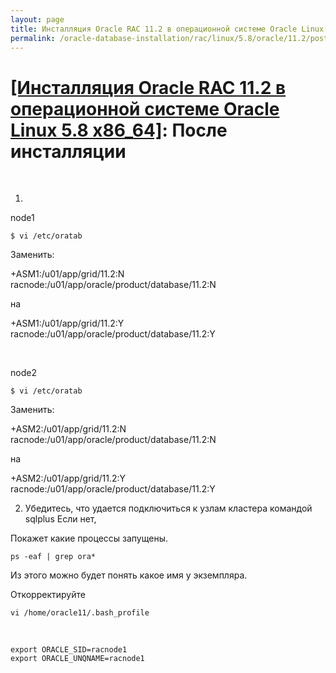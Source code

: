 ```yaml
---
layout: page
title: Инсталляция Oracle RAC 11.2 в операционной системе Oracle Linux 5.8 x86_64
permalink: /oracle-database-installation/rac/linux/5.8/oracle/11.2/post-installation-tasks/
---
```


# <a href="/oracle-database-installation/rac/linux/5.8/oracle/11.2/">[Инсталляция Oracle RAC 11.2 в операционной системе Oracle Linux 5.8 x86_64]</a>: После инсталляции

<br/>

1)

node1

	$ vi /etc/oratab

Заменить:

+ASM1:/u01/app/grid/11.2:N
racnode:/u01/app/oracle/product/database/11.2:N

на

+ASM1:/u01/app/grid/11.2:Y
racnode:/u01/app/oracle/product/database/11.2:Y


<br/>


node2


	$ vi /etc/oratab

Заменить:

+ASM2:/u01/app/grid/11.2:N
racnode:/u01/app/oracle/product/database/11.2:N

на

+ASM2:/u01/app/grid/11.2:Y
racnode:/u01/app/oracle/product/database/11.2:Y



2) Убедитесь, что удается подключиться к узлам кластера командой sqlplus
Если нет,

Покажет какие процессы запущены.

	ps -eaf | grep ora*

Из этого можно будет понять какое имя у экземпляра.

Откорректируйте

	vi /home/oracle11/.bash_profile

<br/>

	export ORACLE_SID=racnode1
	export ORACLE_UNQNAME=racnode1
